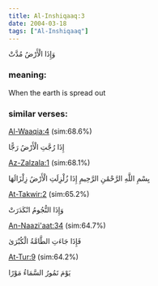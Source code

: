 ```yaml
---
title: Al-Inshiqaaq:3
date: 2004-03-18
tags: ["Al-Inshiqaaq"]
---
```

وَإِذَا الْأَرْضُ مُدَّتْ
### meaning: 
When the earth is spread out
### similar verses: 

[Al-Waaqia:4](/56/4) (sim:68.6%)

إِذَا رُجَّتِ الْأَرْضُ رَجًّا

[Az-Zalzala:1](/99/1) (sim:68.1%)

بِسْمِ اللَّهِ الرَّحْمَٰنِ الرَّحِيمِ إِذَا زُلْزِلَتِ الْأَرْضُ زِلْزَالَهَا

[At-Takwir:2](/81/2) (sim:65.2%)

وَإِذَا النُّجُومُ انْكَدَرَتْ

[An-Naazi'aat:34](/79/34) (sim:64.7%)

فَإِذَا جَاءَتِ الطَّامَّةُ الْكُبْرَىٰ

[At-Tur:9](/52/9) (sim:64.2%)

يَوْمَ تَمُورُ السَّمَاءُ مَوْرًا
